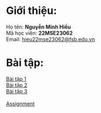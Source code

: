 # Giới thiệu:
Họ tên: **Nguyễn Minh Hiếu**<br />
Mã học viên: **22MSE23062**<br />
Email: hieu22mse23062@fsb.edu.vn
# Bài tập:
<a href="https://nbviewer.org/urls/minhhieu9800.github.io/Python-MSE/Ex1.ipynb?flush_cache=true" target="_blank">Bài tập 1</a><br />
<a href="https://nbviewer.org/urls/minhhieu9800.github.io/Python-MSE/Ex2.ipynb?flush_cache=true" target="_blank">Bài tập 2</a><br />
<a href="https://nbviewer.org/urls/minhhieu9800.github.io/Python-MSE/Ex3.ipynb?flush_cache=true" target="_blank">Bài tập 3</a><br />
<br />
<a href="https://nbviewer.org/urls/minhhieu9800.github.io/Python-MSE/Ex1.ipynb?flush_cache=true" target="_blank">Assignment</a><br /> 
